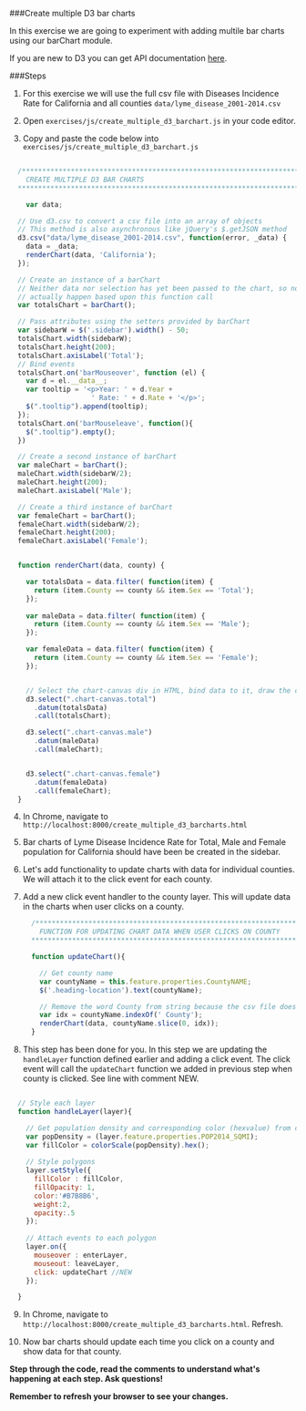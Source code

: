 ###Create multiple D3 bar charts

In this exercise we are going to experiment with adding multile bar charts using our barChart module.
 
If you are new to D3 you can get API documentation [here](https://d3js.org/).

###Steps


1. For this exercise we will use the full csv file with Diseases Incidence Rate for California and all counties `data/lyme_disease_2001-2014.csv`

2. Open `exercises/js/create_multiple_d3_barchart.js` in your code editor.

3. Copy and paste the code below into `exercises/js/create_multiple_d3_barchart.js` 


  ```javascript
  
    /********************************************************************************
      CREATE MULTIPLE D3 BAR CHARTS
    ********************************************************************************/
  
      var data;
  
    // Use d3.csv to convert a csv file into an array of objects
    // This method is also asynchronous like jQuery's $.getJSON method
    d3.csv("data/lyme_disease_2001-2014.csv", function(error, _data) {
      data = _data;
      renderChart(data, 'California');
    });
  
    // Create an instance of a barChart 
    // Neither data nor selection has yet been passed to the chart, so nothing will
    // actually happen based upon this function call
    var totalsChart = barChart();
  
    // Pass attributes using the setters provided by barChart
    var sidebarW = $('.sidebar').width() - 50;
    totalsChart.width(sidebarW);
    totalsChart.height(200);
    totalsChart.axisLabel('Total');
    // Bind events
    totalsChart.on('barMouseover', function (el) {
      var d = el.__data__;
      var tooltip = '<p>Year: ' + d.Year +
                      ' Rate: ' + d.Rate + '</p>';
      $(".tooltip").append(tooltip);    
    });
    totalsChart.on('barMouseleave', function(){
      $(".tooltip").empty();
    })
  
    // Create a second instance of barChart 
    var maleChart = barChart();
    maleChart.width(sidebarW/2);
    maleChart.height(200);
    maleChart.axisLabel('Male');
  
    // Create a third instance of barChart 
    var femaleChart = barChart();
    femaleChart.width(sidebarW/2);
    femaleChart.height(200);
    femaleChart.axisLabel('Female');
  
  
    function renderChart(data, county) {
  
      var totalsData = data.filter( function(item) {
        return (item.County == county && item.Sex == 'Total');
      });
      
      var maleData = data.filter( function(item) {
        return (item.County == county && item.Sex == 'Male');
      });
  
      var femaleData = data.filter( function(item) {
        return (item.County == county && item.Sex == 'Female');
      });
  
  
      // Select the chart-canvas div in HTML, bind data to it, draw the chart  
      d3.select(".chart-canvas.total")
        .datum(totalsData)
        .call(totalsChart);
  
      d3.select(".chart-canvas.male")
        .datum(maleData)
        .call(maleChart);
  
  
      d3.select(".chart-canvas.female")
        .datum(femaleData)
        .call(femaleChart);
    }
  
  ```

4. In Chrome, navigate to `http://localhost:8000/create_multiple_d3_barcharts.html`

5. Bar charts of Lyme Disease Incidence Rate for Total, Male and Female population for California should have been be created in the sidebar.

6. Let's add functionality to update charts with data for individual counties. We will attach it to the click event for each county.

7. Add a new click event handler to the county layer. This will update data in the charts when user clicks on a county.

  
    ```javascript
      /********************************************************************************
        FUNCTION FOR UPDATING CHART DATA WHEN USER CLICKS ON COUNTY
      ********************************************************************************/
    
      function updateChart(){
    
        // Get county name
        var countyName = this.feature.properties.CountyNAME;
        $('.heading-location').text(countyName);
    
        // Remove the word County from string because the csv file does not have it
        var idx = countyName.indexOf(' County');
        renderChart(data, countyName.slice(0, idx));
      }
    
    ```
  
  
  8. This step has been done for you. In this step we are updating the `handleLayer` function defined earlier and adding a click event. The click event will call the `updateChart` function we added in previous step when county is clicked. See line with comment NEW.
  
  ```javascript
  
    // Style each layer
    function handleLayer(layer){
  
      // Get population density and corresponding color (hexvalue) from color scale
      var popDensity = (layer.feature.properties.POP2014_SQMI);
      var fillColor = colorScale(popDensity).hex();  
      
      // Style polygons
      layer.setStyle({
        fillColor : fillColor,
        fillOpacity: 1,
        color:'#B7B8B6',
        weight:2,
        opacity:.5
      });
      
      // Attach events to each polygon
      layer.on({
        mouseover : enterLayer,
        mouseout: leaveLayer,
        click: updateChart //NEW
      });
  
    }
  
  ```

9. In Chrome, navigate to `http://localhost:8000/create_multiple_d3_barcharts.html`. Refresh.

10. Now bar charts should update each time you click on a county and show data for that county.


__Step through the code, read the comments to understand what's happening at each step. Ask questions!__

__Remember to refresh your browser to see your changes.__

